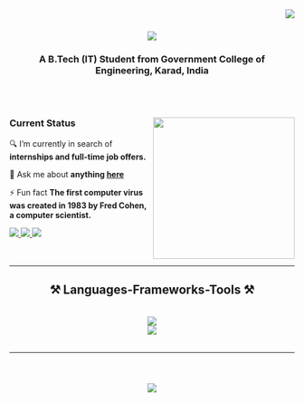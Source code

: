 
<img align="right" src="https://visitor-badge.laobi.icu/badge?page_id=Hexton09.Hexton09" />

<h1 align="center">
    <img src="https://readme-typing-svg.herokuapp.com/?font=Righteous&size=35&center=true&vCenter=true&width=500&height=70&duration=4000&lines=Hi+There!+👋;+I'm+Sanket+Deshmukh!;" />
</h1>


<h3 align="center">A B.Tech (IT) Student from Government College of Engineering, Karad, India</h3>

<br/><br/>

<div>
<img align="right" src="https://user-images.githubusercontent.com/74038190/225813708-98b745f2-7d22-48cf-9150-083f1b00d6c9.gif" width=auto height=250>
<div>

<h3>Current Status</h3>
 
 🔍 I’m currently in search of **internships and full-time job offers.**
 
<!-- 📚 I'm learning about **Spring Boot Java**. -->

 💬 Ask me about **anything [here](https://github.com/SanketDeshmukh007/SanketDeshmukh007/issues)**

 ⚡ Fun fact **The first computer virus was created in 1983 by Fred Cohen, a computer scientist.**
<div>
   <a href="mailto:sanketdeshmukh0606@gmail.com">
    <img src="https://img.shields.io/badge/Gmail-333333?style=for-the-badge&logo=gmail&logoColor=red" />
  </a>
  <a href="https://www.linkedin.com/in/sanket-deshmukh-a23719234/" target="_blank">
<!--       sanket-d-31492a249 -->
    <img src="https://img.shields.io/badge/LinkedIn-0077B5?style=for-the-badge&logo=linkedin&logoColor=white" target="_blank" />
  </a>
<!--   <a href="https://SanketDeshmukh007.github.io/" target="_blank">
     <img src="https://img.shields.io/badge/Portfolio-FF5722?style=for-the-badge&logo=todoist&logoColor=white" target="_blank" /> <!-- sqlite, safari, google-chrome are other good icon options -->
<!--   </a> -->
<!--     </a> -->
  <a href="https://leetcode.com/Sanket_Deshmukh_07/" target="_blank">
     <img src="https://img.shields.io/badge/Leetcode-000000?style=for-the-badge&logo=leetcode&logoColor=green" target="_blank" /> <!-- sqlite, safari, google-chrome are other good icon options -->
  </a>
</div>
 </div>
 </div>
<br/><br/>

 <hr/>

<h2 align="center">⚒️ Languages-Frameworks-Tools ⚒️</h2>
<br/>
<div align="center">
    <img src="https://skillicons.dev/icons?i=html,css,c,cpp,java,python" /><br>
    <img src="https://skillicons.dev/icons?i=vscode,anaconda,git,github,mysql,sklearn" />
</div>

<br/>
<hr/>


<br/>

    

<h3 align="center">
    <img src="https://readme-typing-svg.herokuapp.com/?font=Righteous&size=25&center=true&vCenter=true&width=500&height=70&duration=4000&lines=Thanks+for+visiting!+✌️;+Shoot+me+a+message+on+Linkedin!;I'm+always+down+to+collab+:)">
</h3>

<br/>

